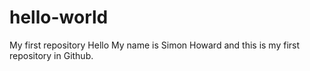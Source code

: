 # hello-world
My first repository
Hello
My name is Simon Howard and this is my first repository in Github.
